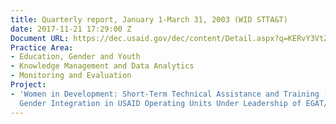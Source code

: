 ```yaml
---
title: Quarterly report, January 1-March 31, 2003 (WID STTA&T)
date: 2017-11-21 17:29:00 Z
Document URL: https://dec.usaid.gov/dec/content/Detail.aspx?q=KERvY3VtZW50cy5JbnN0aXR1dGlvbl9vcl9VU0FJRF9CdXJlYXVfQXV0aG9yOigoIjAwOTA1NCAtIERldlRlY2ggU3lzdGVtcywgSW5jLiIpIE9SICgiMDA1OTMxIC0gRGV2ZWxvcG1lbnQgVGVjaG5vbG9naWVzLCBJbmMuIChEZXZUZWNoKSIpKSk=&ctID=ODVhZjk4NWQtM2YyMi00YjRmLTkxNjktZTcxMjM2NDBmY2Uy&rID=MjczNTUw&qcf=ODVhZjk4NWQtM2YyMi00YjRmLTkxNjktZTcxMjM2NDBmY2Uy&ph=VHJ1ZQ==&bckToL=VHJ1ZQ==&
Practice Area:
- Education, Gender and Youth
- Knowledge Management and Data Analytics
- Monitoring and Evaluation
Project:
- 'Women in Development: Short-Term Technical Assistance and Training (STTA&T) Supporting
  Gender Integration in USAID Operating Units Under Leadership of EGAT/WID'
---
```


